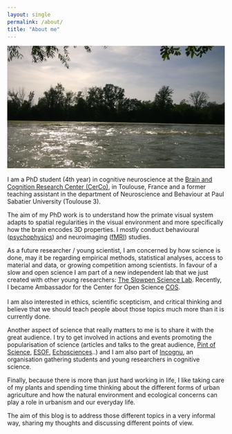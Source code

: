 ```yaml
---
layout: single
permalink: /about/
title: "About me"
---
```


<img src="/assets/images/header.jpg" alt="About me"> 
      
I am a PhD student (4th year) in cognitive neuroscience at the [Brain and Cognition Research Center (CerCo)](http://cerco.ups-tlse.fr/-Presentation-), in Toulouse, France and a former teaching assistant in the department of Neuroscience and Behaviour at Paul Sabatier University (Toulouse 3).

The aim of my PhD work is to understand how the primate visual system adapts to spatial regularities in the visual environment and more specifically how the brain encodes 3D properties. I mostly conduct behavioural ([psychophysics](https://en.wikipedia.org/wiki/Psychophysics)) and neuroimaging ([fMRI](https://en.wikipedia.org/wiki/Functional_magnetic_resonance_imaging)) studies.

As a future researcher / young scientist, I am concerned by how science is done, may it be regarding empirical methods, statistical analyses, access to material and data, or growing competition among scientists. In favour of a slow and open science I am part of a new independent lab that we just created with other young researchers: [The Slowpen Science Lab](http://slowpen.science/). Recently, I became Ambassador for the Center for Open Science [COS](https://cos.io/our-communities/become-ambassador/). <br/>  
I am also interested in ethics, scientific scepticism, and critical thinking and believe that we should teach people about those topics much more than it is currently done. 

Another aspect of science that really matters to me is to share it with the great audience. I try to get involved in actions and events promoting the popularisation of science (articles and talks to the great audience, [Pint of Science](https://pintofscience.fr/mondial/), [ESOF](http://www.esof.eu/en/), [Echosciences](https://www.echosciences-sud.fr/)..) and I am also part of [Incognu](http://incognu.fr), an organisation gathering students and young researchers in cognitive science.

Finally, because there is more than just hard working in life, I like taking care of my plants and spending time thinking about the different forms of urban agriculture and how the natural environment and ecological concerns can play a role in urbanism and our everyday life.

The aim of this blog is to address those different topics in a very informal way, sharing my thoughts and discussing different points of view. 
